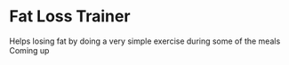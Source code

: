 # Fat Loss Trainer
Helps losing fat by doing a very simple exercise during some of the meals  
Coming up
